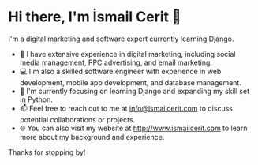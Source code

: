 # Hi there, I'm İsmail Cerit 👋

I'm a digital marketing and software expert currently learning Django. 

- 🚀 I have extensive experience in digital marketing, including social media management, PPC advertising, and email marketing.
- 💻 I'm also a skilled software engineer with experience in web development, mobile app development, and database management.
- 🌱 I'm currently focusing on learning Django and expanding my skill set in Python.
- 📫 Feel free to reach out to me at info@ismailcerit.com to discuss potential collaborations or projects.
- 🌐 You can also visit my website at http://www.ismailcerit.com to learn more about my background and experience.

Thanks for stopping by! 
